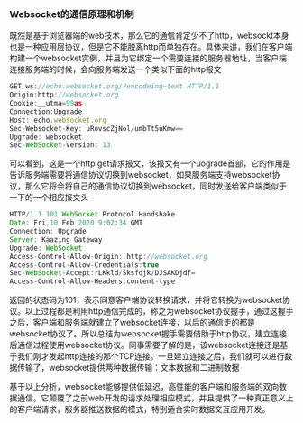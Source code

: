 ### Websocket的通信原理和机制

既然是基于浏览器端的web技术，那么它的通信肯定少不了http，websockt本身也是一种应用层协议，但是它不能脱离http而单独存在。具体来讲，我们在客户端构建一个websocket实例，并且为它绑定一个需要连接的服务器地址，当客户端连接服务端的时候，会向服务端发送一个类似下面的http报文
```javascript
GET ws://echo.websocket.org/?encodeing=text HTTP/1.1
Origin:http://websocket.org
Cookie:__utma=99as
Connection:Upgrade
Host: echo.websocket.org
Sec-Websocket-Key: uRovscZjNol/umbTt5uKmw==
Upgrade: websocket
Sec-WebSocket-Version: 13
```
可以看到，这是一个http get请求报文，该报文有一个uograde首部，它的作用是告诉服务端需要将通信协议切换到websocket，如果服务端支持websocket协议，那么它将会将自己的通信协议切换到websocket，同时发送给客户端类似于一下的一个相应报文头
```javascript
HTTP/1.1 101 WebSocket Protocol Handshake
Date: Fri,10 Feb 2020 9:02:34 GMT
Connection: Upgrade
Server: Kaazing Gateway
Upgrade: WebSocket
Access-Control-Allow-Origin: http://websocket.org
Access-Control-Allow-Credentials:true
Sec-WebSocket-Accept:rLKkld/Sksfdjk/DJSAKDjdf=
Access-Control-Allow-Headers:content-type
```

返回的状态码为101，表示同意客户端协议转换请求，并将它转换为websocket协议。以上过程都是利用http通信完成的，称之为websocket协议握手，通过这握手之后，客户端和服务端就建立了websocket连接，以后的通信走的都是websocket协议了。所以总结为websocket握手需要借助于http协议，建立连接后通信过程使用websocket协议。同事需要了解的是，该websocket连接还是基于我们刚才发起http连接的那个TCP连接。一旦建立连接之后，我们就可以进行数据传输了，websocket提供两种数据传输：文本数据和二进制数据

基于以上分析，websocket能够提供低延迟，高性能的客户端和服务端的双向数据通信。它颠覆了之前web开发的请求处理相应模式，并且提供了一种真正意义上的客户端请求，服务器推送数据的模式，特别适合实时数据交互应用开发。
